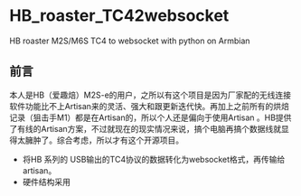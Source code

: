 # HB_roaster_TC42websocket
HB roaster M2S/M6S  TC4 to websocket with python on Armbian

## 前言
本人是HB（爱趣焙）M2S-e的用户，之所以有这个项目是因为厂家配的无线连接软件功能比不上Artisan来的灵活、强大和跟更新迭代快。再加上之前所有的烘焙记录（狙击手M1）都是在Artisan的，所以个人还是偏向于使用Artisan 。HB提供了有线的Artisan方案，不过就现在的现实情况来说，搞个电脑再搞个数据线就显得太臃肿了。综合考虑，所以才有这个开源项目。

- 将HB 系列的 USB输出的TC4协议的数据转化为websocket格式，再传输给artisan。
- 硬件结构采用  
 

